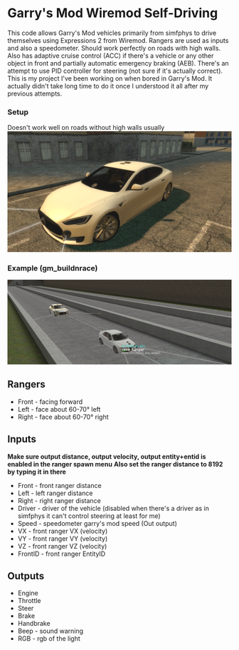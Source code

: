# Garry's Mod Wiremod Self-Driving
This code allows Garry's Mod vehicles primarily from simfphys to drive themselves using Expressions 2 from Wiremod. Rangers are used as inputs and also a speedometer. Should work perfectly on roads with high walls. Also has adaptive cruise control (ACC) if there's a vehicle or any other object in front and partially automatic emergency braking (AEB). There's an attempt to use PID controller for steering (not sure if it's actually correct). This is my project I've been working on when bored in Garry's Mod. It actually didn't take long time to do it once I understood it all after my previous attempts.

### Setup
Doesn't work well on roads without high walls usually
![Setup (gm_fork)](image.png)
### Example (gm_buildnrace)
![Example (gm_buildnrace)](image2.png)

## Rangers
* Front - facing forward
* Left - face about 60-70° left
* Right - face about 60-70° right

## Inputs
**Make sure output distance, output velocity, output entity+entid is enabled in the ranger spawn menu**
**Also set the ranger distance to 8192 by typing it in there**

* Front - front ranger distance
* Left - left ranger distance
* Right - right ranger distance
* Driver - driver of the vehicle (disabled when there's a driver as in simfphys it can't control steering at least for me)
* Speed - speedometer garry's mod speed (Out output)
* VX - front ranger VX (velocity)
* VY - front ranger VY (velocity)
* VZ - front ranger VZ (velocity)
* FrontID - front ranger EntityID

## Outputs
* Engine
* Throttle
* Steer
* Brake
* Handbrake
* Beep - sound warning
* RGB - rgb of the light 